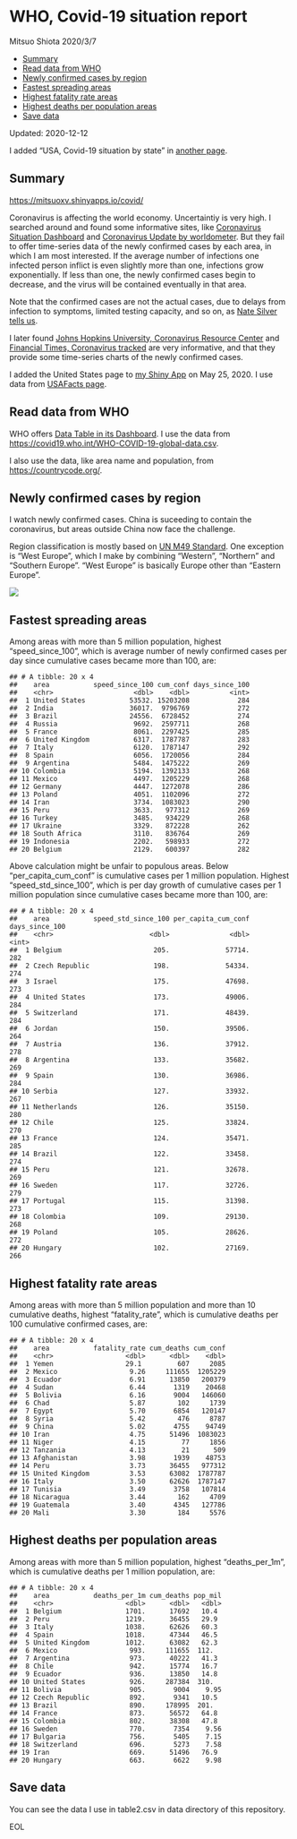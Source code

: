 WHO, Covid-19 situation report
================
Mitsuo Shiota
2020/3/7

  - [Summary](#summary)
  - [Read data from WHO](#read-data-from-who)
  - [Newly confirmed cases by region](#newly-confirmed-cases-by-region)
  - [Fastest spreading areas](#fastest-spreading-areas)
  - [Highest fatality rate areas](#highest-fatality-rate-areas)
  - [Highest deaths per population
    areas](#highest-deaths-per-population-areas)
  - [Save data](#save-data)

Updated: 2020-12-12

I added “USA, Covid-19 situation by state” in [another page](USA.md).

## Summary

<https://mitsuoxv.shinyapps.io/covid/>

Coronavirus is affecting the world economy. Uncertaintiy is very high. I
searched around and found some informative sites, like [Coronavirus
Situation
Dashboard](https://who.maps.arcgis.com/apps/opsdashboard/index.html#/c88e37cfc43b4ed3baf977d77e4a0667)
and [Coronavirus Update by
worldometer](https://www.worldometers.info/coronavirus/). But they fail
to offer time-series data of the newly confirmed cases by each area, in
which I am most interested. If the average number of infections one
infected person inflict is even slightly more than one, infections grow
exponentially. If less than one, the newly confirmed cases begin to
decrease, and the virus will be contained eventually in that area.

Note that the confirmed cases are not the actual cases, due to delays
from infection to symptoms, limited testing capacity, and so on, as
[Nate Silver tells
us](https://fivethirtyeight.com/features/coronavirus-case-counts-are-meaningless/).

I later found [Johns Hopkins University, Coronavirus Resource
Center](https://coronavirus.jhu.edu/) and [Financial Times, Coronavirus
tracked](https://www.ft.com/content/a26fbf7e-48f8-11ea-aeb3-955839e06441)
are very informative, and that they provide some time-series charts of
the newly confirmed cases.

I added the United States page to [my Shiny
App](https://mitsuoxv.shinyapps.io/covid/) on May 25, 2020. I use data
from [USAFacts
page](https://usafacts.org/visualizations/coronavirus-covid-19-spread-map/).

## Read data from WHO

WHO offers [Data Table in its Dashboard](https://covid19.who.int/table).
I use the data from
<https://covid19.who.int/WHO-COVID-19-global-data.csv>.

I also use the data, like area name and population, from
<https://countrycode.org/>.

## Newly confirmed cases by region

I watch newly confirmed cases. China is suceeding to contain the
coronavirus, but areas outside China now face the challenge.

Region classification is mostly based on [UN M49
Standard](https://unstats.un.org/unsd/methodology/m49/). One exception
is “West Europe”, which I make by combining “Western”, “Northern” and
“Southern Europe”. “West Europe” is basically Europe other than
“Eastern Europe”.

![](README_files/figure-gfm/chart-1.png)<!-- -->

## Fastest spreading areas

Among areas with more than 5 million population, highest
“speed\_since\_100”, which is average number of newly confirmed cases
per day since cumulative cases became more than 100, are:

    ## # A tibble: 20 x 4
    ##    area           speed_since_100 cum_conf days_since_100
    ##    <chr>                    <dbl>    <dbl>          <int>
    ##  1 United States           53532. 15203208            284
    ##  2 India                   36017.  9796769            272
    ##  3 Brazil                  24556.  6728452            274
    ##  4 Russia                   9692.  2597711            268
    ##  5 France                   8061.  2297425            285
    ##  6 United Kingdom           6317.  1787787            283
    ##  7 Italy                    6120.  1787147            292
    ##  8 Spain                    6056.  1720056            284
    ##  9 Argentina                5484.  1475222            269
    ## 10 Colombia                 5194.  1392133            268
    ## 11 Mexico                   4497.  1205229            268
    ## 12 Germany                  4447.  1272078            286
    ## 13 Poland                   4051.  1102096            272
    ## 14 Iran                     3734.  1083023            290
    ## 15 Peru                     3633.   977312            269
    ## 16 Turkey                   3485.   934229            268
    ## 17 Ukraine                  3329.   872228            262
    ## 18 South Africa             3110.   836764            269
    ## 19 Indonesia                2202.   598933            272
    ## 20 Belgium                  2129.   600397            282

Above calculation might be unfair to populous areas. Below
“per\_capita\_cum\_conf” is cumulative cases per 1 million population.
Highest “speed\_std\_since\_100”, which is per day growth of cumulative
cases per 1 million population since cumulative cases became more than
100, are:

    ## # A tibble: 20 x 4
    ##    area           speed_std_since_100 per_capita_cum_conf days_since_100
    ##    <chr>                        <dbl>               <dbl>          <int>
    ##  1 Belgium                       205.              57714.            282
    ##  2 Czech Republic                198.              54334.            274
    ##  3 Israel                        175.              47698.            273
    ##  4 United States                 173.              49006.            284
    ##  5 Switzerland                   171.              48439.            284
    ##  6 Jordan                        150.              39506.            264
    ##  7 Austria                       136.              37912.            278
    ##  8 Argentina                     133.              35682.            269
    ##  9 Spain                         130.              36986.            284
    ## 10 Serbia                        127.              33932.            267
    ## 11 Netherlands                   126.              35150.            280
    ## 12 Chile                         125.              33824.            270
    ## 13 France                        124.              35471.            285
    ## 14 Brazil                        122.              33458.            274
    ## 15 Peru                          121.              32678.            269
    ## 16 Sweden                        117.              32726.            279
    ## 17 Portugal                      115.              31398.            273
    ## 18 Colombia                      109.              29130.            268
    ## 19 Poland                        105.              28626.            272
    ## 20 Hungary                       102.              27169.            266

## Highest fatality rate areas

Among areas with more than 5 million population and more than 10
cumulative deaths, highest “fatality\_rate”, which is cumulative deaths
per 100 cumulative confirmed cases, are:

    ## # A tibble: 20 x 4
    ##    area           fatality_rate cum_deaths cum_conf
    ##    <chr>                  <dbl>      <dbl>    <dbl>
    ##  1 Yemen                  29.1         607     2085
    ##  2 Mexico                  9.26     111655  1205229
    ##  3 Ecuador                 6.91      13850   200379
    ##  4 Sudan                   6.44       1319    20468
    ##  5 Bolivia                 6.16       9004   146060
    ##  6 Chad                    5.87        102     1739
    ##  7 Egypt                   5.70       6854   120147
    ##  8 Syria                   5.42        476     8787
    ##  9 China                   5.02       4755    94749
    ## 10 Iran                    4.75      51496  1083023
    ## 11 Niger                   4.15         77     1856
    ## 12 Tanzania                4.13         21      509
    ## 13 Afghanistan             3.98       1939    48753
    ## 14 Peru                    3.73      36455   977312
    ## 15 United Kingdom          3.53      63082  1787787
    ## 16 Italy                   3.50      62626  1787147
    ## 17 Tunisia                 3.49       3758   107814
    ## 18 Nicaragua               3.44        162     4709
    ## 19 Guatemala               3.40       4345   127786
    ## 20 Mali                    3.30        184     5576

## Highest deaths per population areas

Among areas with more than 5 million population, highest
“deaths\_per\_1m”, which is cumulative deaths per 1 million
population, are:

    ## # A tibble: 20 x 4
    ##    area           deaths_per_1m cum_deaths pop_mil
    ##    <chr>                  <dbl>      <dbl>   <dbl>
    ##  1 Belgium                1701.      17692   10.4 
    ##  2 Peru                   1219.      36455   29.9 
    ##  3 Italy                  1038.      62626   60.3 
    ##  4 Spain                  1018.      47344   46.5 
    ##  5 United Kingdom         1012.      63082   62.3 
    ##  6 Mexico                  993.     111655  112.  
    ##  7 Argentina               973.      40222   41.3 
    ##  8 Chile                   942.      15774   16.7 
    ##  9 Ecuador                 936.      13850   14.8 
    ## 10 United States           926.     287384  310.  
    ## 11 Bolivia                 905.       9004    9.95
    ## 12 Czech Republic          892.       9341   10.5 
    ## 13 Brazil                  890.     178995  201.  
    ## 14 France                  873.      56572   64.8 
    ## 15 Colombia                802.      38308   47.8 
    ## 16 Sweden                  770.       7354    9.56
    ## 17 Bulgaria                756.       5405    7.15
    ## 18 Switzerland             696.       5273    7.58
    ## 19 Iran                    669.      51496   76.9 
    ## 20 Hungary                 663.       6622    9.98

## Save data

You can see the data I use in table2.csv in data directory of this
repository.

EOL
